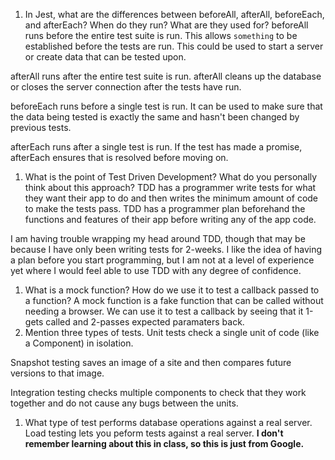 <!-- Answers to the Short Answer Essay Questions go here -->


1. In Jest, what are the differences between beforeAll, afterAll, beforeEach, and afterEach? When do they run? What are they used for?
beforeAll runs before the entire test suite is run.  This allows `something` to be established before the tests are run.  This could be used to start a server or create data that can be tested upon.

afterAll runs after the entire test suite is run.  afterAll cleans up the database or closes the server connection after the tests have run.

beforeEach runs before a single test is run.  It can be used to make sure that the data being tested is exactly the same and hasn't been changed by previous tests.

afterEach runs after a single test is run.  If the test has made a promise, afterEach ensures that is resolved before moving on.
1. What is the point of Test Driven Development? What do you personally think about this approach?
TDD has a programmer write tests for what they want their app to do and then writes the minimum amount of code to make the tests pass.  TDD has a programmer plan beforehand the functions and features of their app before writing any of the app code.

I am having trouble wrapping my head around TDD, though that may be because I have only been writing tests for 2-weeks.  I like the idea of having a plan before you start programming, but I am not at a level of experience yet where I would feel able to use TDD with any degree of confidence.  
1. What is a mock function? How do we use it to test a callback passed to a function?
A mock function is a fake function that can be called without needing a browser.  We can use it to test a callback by seeing that it 1-gets called and 2-passes expected paramaters back.
1. Mention three types of tests.
Unit tests check a single unit of code (like a Component) in isolation.

Snapshot testing saves an image of a site and then compares future versions to that image.

Integration testing checks multiple components to check that they work together and do not cause any bugs between the units.
1. What type of test performs database operations against a real server.
Load testing lets you peform tests against a real server.
**I don't remember learning about this in class, so this is just from Google.**
